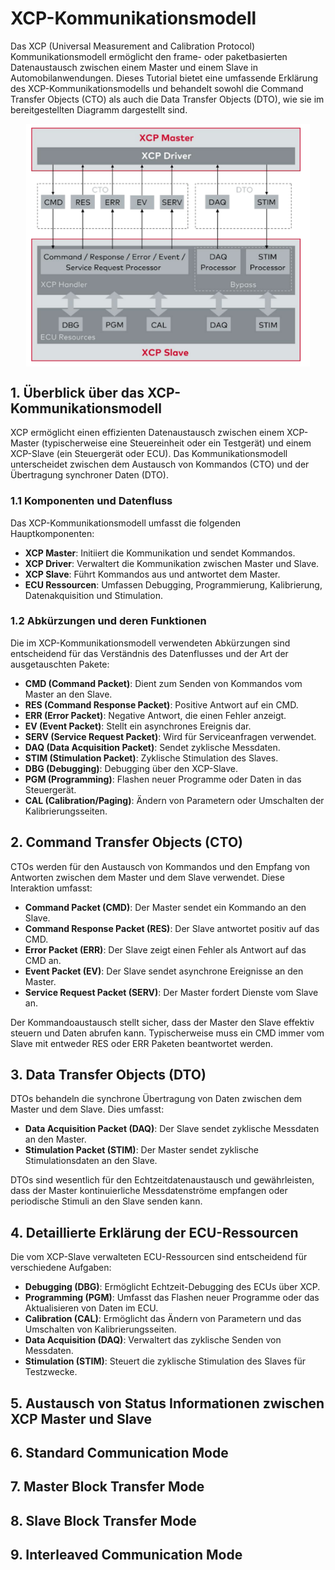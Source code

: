 # XCP-Kommunikationsmodell 

Das XCP (Universal Measurement and Calibration Protocol) Kommunikationsmodell ermöglicht den frame- oder paketbasierten Datenaustausch zwischen einem Master und einem Slave in Automobilanwendungen. Dieses Tutorial bietet eine umfassende Erklärung des XCP-Kommunikationsmodells und behandelt sowohl die Command Transfer Objects (CTO) als auch die Data Transfer Objects (DTO), wie sie im bereitgestellten Diagramm dargestellt sind.

<img src="./image/1.png" alt="CAN-Netzwerk" style="max-width:90%; display: block; margin: 0 auto;" />

## 1. Überblick über das XCP-Kommunikationsmodell

XCP ermöglicht einen effizienten Datenaustausch zwischen einem XCP-Master (typischerweise eine Steuereinheit oder ein Testgerät) und einem XCP-Slave (ein Steuergerät oder ECU). Das Kommunikationsmodell unterscheidet zwischen dem Austausch von Kommandos (CTO) und der Übertragung synchroner Daten (DTO).

### 1.1 Komponenten und Datenfluss

Das XCP-Kommunikationsmodell umfasst die folgenden Hauptkomponenten:

- **XCP Master**: Initiiert die Kommunikation und sendet Kommandos.
- **XCP Driver**: Verwaltert die Kommunikation zwischen Master und Slave.
- **XCP Slave**: Führt Kommandos aus und antwortet dem Master.
- **ECU Ressourcen**: Umfassen Debugging, Programmierung, Kalibrierung, Datenakquisition und Stimulation.

### 1.2 Abkürzungen und deren Funktionen

Die im XCP-Kommunikationsmodell verwendeten Abkürzungen sind entscheidend für das Verständnis des Datenflusses und der Art der ausgetauschten Pakete:

- **CMD (Command Packet)**: Dient zum Senden von Kommandos vom Master an den Slave.
- **RES (Command Response Packet)**: Positive Antwort auf ein CMD.
- **ERR (Error Packet)**: Negative Antwort, die einen Fehler anzeigt.
- **EV (Event Packet)**: Stellt ein asynchrones Ereignis dar.
- **SERV (Service Request Packet)**: Wird für Serviceanfragen verwendet.
- **DAQ (Data Acquisition Packet)**: Sendet zyklische Messdaten.
- **STIM (Stimulation Packet)**: Zyklische Stimulation des Slaves.
- **DBG (Debugging)**: Debugging über den XCP-Slave.
- **PGM (Programming)**: Flashen neuer Programme oder Daten in das Steuergerät.
- **CAL (Calibration/Paging)**: Ändern von Parametern oder Umschalten der Kalibrierungsseiten.

## 2. Command Transfer Objects (CTO)

CTOs werden für den Austausch von Kommandos und den Empfang von Antworten zwischen dem Master und dem Slave verwendet. Diese Interaktion umfasst:

- **Command Packet (CMD)**: Der Master sendet ein Kommando an den Slave.
- **Command Response Packet (RES)**: Der Slave antwortet positiv auf das CMD.
- **Error Packet (ERR)**: Der Slave zeigt einen Fehler als Antwort auf das CMD an.
- **Event Packet (EV)**: Der Slave sendet asynchrone Ereignisse an den Master.
- **Service Request Packet (SERV)**: Der Master fordert Dienste vom Slave an.

Der Kommandoaustausch stellt sicher, dass der Master den Slave effektiv steuern und Daten abrufen kann. Typischerweise muss ein CMD immer vom Slave mit entweder RES oder ERR Paketen beantwortet werden.

## 3. Data Transfer Objects (DTO)

DTOs behandeln die synchrone Übertragung von Daten zwischen dem Master und dem Slave. Dies umfasst:

- **Data Acquisition Packet (DAQ)**: Der Slave sendet zyklische Messdaten an den Master.
- **Stimulation Packet (STIM)**: Der Master sendet zyklische Stimulationsdaten an den Slave.

DTOs sind wesentlich für den Echtzeitdatenaustausch und gewährleisten, dass der Master kontinuierliche Messdatenströme empfangen oder periodische Stimuli an den Slave senden kann.

## 4. Detaillierte Erklärung der ECU-Ressourcen

Die vom XCP-Slave verwalteten ECU-Ressourcen sind entscheidend für verschiedene Aufgaben:

- **Debugging (DBG)**: Ermöglicht Echtzeit-Debugging des ECUs über XCP.
- **Programming (PGM)**: Umfasst das Flashen neuer Programme oder das Aktualisieren von Daten im ECU.
- **Calibration (CAL)**: Ermöglicht das Ändern von Parametern und das Umschalten von Kalibrierungsseiten.
- **Data Acquisition (DAQ)**: Verwaltert das zyklische Senden von Messdaten.
- **Stimulation (STIM)**: Steuert die zyklische Stimulation des Slaves für Testzwecke.

## 5. Austausch von Status Informationen zwischen XCP Master und Slave

## 6. Standard Communication Mode

## 7. Master Block Transfer Mode

## 8. Slave Block Transfer Mode

## 9. Interleaved Communication Mode

 